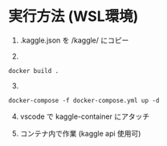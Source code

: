 # 実行方法 (WSL環境)
1. .kaggle.json を /kaggle/ にコピー

2. 
```
docker build .
```
3. 
```
docker-compose -f docker-compose.yml up -d
```
4. vscode で kaggle-container にアタッチ

5. コンテナ内で作業 (kaggle api 使用可)
